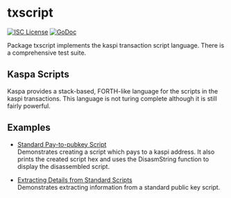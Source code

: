 txscript
========

[![ISC License](http://img.shields.io/badge/license-ISC-blue.svg)](https://choosealicense.com/licenses/isc/)
[![GoDoc](https://godoc.org/github.com/kaspikr/kaspid/txscript?status.png)](http://godoc.org/github.com/kaspikr/kaspid/txscript)

Package txscript implements the kaspi transaction script language. There is
a comprehensive test suite.

## Kaspa Scripts

Kaspa provides a stack-based, FORTH-like language for the scripts in
the kaspi transactions. This language is not turing complete
although it is still fairly powerful. 

## Examples

* [Standard Pay-to-pubkey Script](http://godoc.org/github.com/kaspikr/kaspid/txscript#example-PayToAddrScript)  
  Demonstrates creating a script which pays to a kaspi address. It also
  prints the created script hex and uses the DisasmString function to display
  the disassembled script.

* [Extracting Details from Standard Scripts](http://godoc.org/github.com/kaspikr/kaspid/txscript#example-ExtractPkScriptAddrs)  
  Demonstrates extracting information from a standard public key script.
